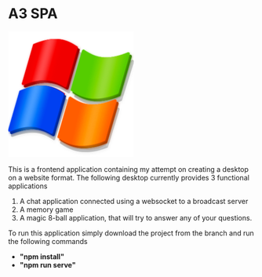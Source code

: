 # A3 SPA

![Windows Icon](src\public\img\windows.png)

This is a frontend application containing my attempt on creating a desktop on a website format.
The following desktop currently provides 3 functional applications
1. A chat application connected using a websocket to a broadcast server
2. A memory game
3. A magic 8-ball application, that will try to answer any of your questions.

To run this application simply download the project from the branch and run the following commands
* <b>"npm install"</b>
* <b>"npm run serve"</b>
